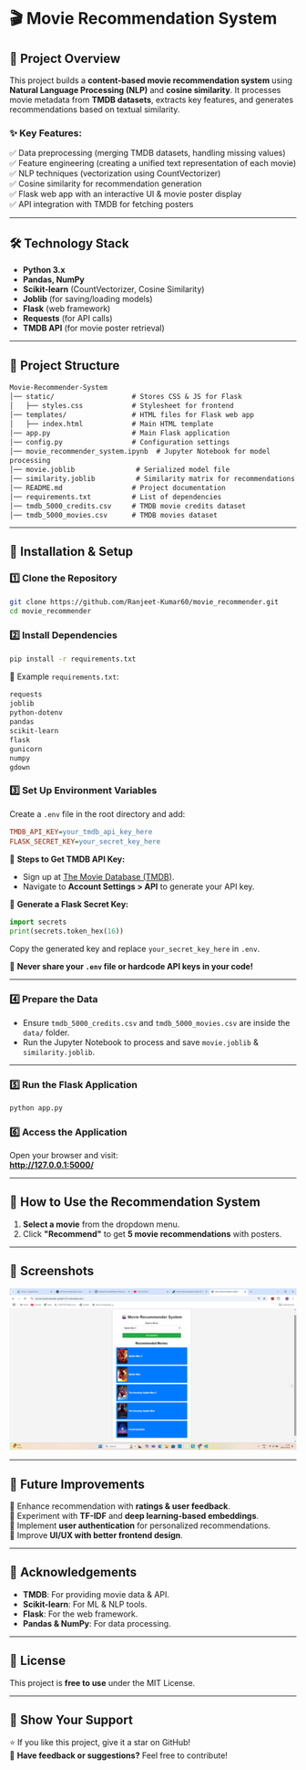 # 🎬 Movie Recommendation System  

## 📌 Project Overview  
This project builds a **content-based movie recommendation system** using **Natural Language Processing (NLP)** and **cosine similarity**. It processes movie metadata from **TMDB datasets**, extracts key features, and generates recommendations based on textual similarity.  

### ✨ Key Features:  
✅ Data preprocessing (merging TMDB datasets, handling missing values)  
✅ Feature engineering (creating a unified text representation of each movie)  
✅ NLP techniques (vectorization using CountVectorizer)  
✅ Cosine similarity for recommendation generation  
✅ Flask web app with an interactive UI & movie poster display  
✅ API integration with TMDB for fetching posters  

---  

## 🛠 Technology Stack  
- **Python 3.x**  
- **Pandas, NumPy**  
- **Scikit-learn** (CountVectorizer, Cosine Similarity)  
- **Joblib** (for saving/loading models)  
- **Flask** (web framework)  
- **Requests** (for API calls)  
- **TMDB API** (for movie poster retrieval)  

---  

## 📂 Project Structure  
```
Movie-Recommender-System  
│── static/                   # Stores CSS & JS for Flask  
│   ├── styles.css            # Stylesheet for frontend  
│── templates/                # HTML files for Flask web app  
│   ├── index.html            # Main HTML template  
│── app.py                    # Main Flask application  
│── config.py                 # Configuration settings  
│── movie_recommender_system.ipynb  # Jupyter Notebook for model processing  
│── movie.joblib               # Serialized model file  
│── similarity.joblib          # Similarity matrix for recommendations  
│── README.md                 # Project documentation  
│── requirements.txt          # List of dependencies  
│── tmdb_5000_credits.csv     # TMDB movie credits dataset  
│── tmdb_5000_movies.csv      # TMDB movies dataset   
```  

---  

## 🚀 Installation & Setup  

### 1️⃣ Clone the Repository  
```bash  
git clone https://github.com/Ranjeet-Kumar60/movie_recommender.git  
cd movie_recommender  
```  

### 2️⃣ Install Dependencies  
```bash  
pip install -r requirements.txt  
```  
📌 Example `requirements.txt`:  
```
requests
joblib
python-dotenv
pandas 
scikit-learn 
flask 
gunicorn
numpy 
gdown
```  

### 3️⃣ Set Up Environment Variables  
Create a `.env` file in the root directory and add:  
```ini  
TMDB_API_KEY=your_tmdb_api_key_here  
FLASK_SECRET_KEY=your_secret_key_here  
```  
📌 **Steps to Get TMDB API Key:**  
- Sign up at [The Movie Database (TMDB)](https://www.themoviedb.org/).  
- Navigate to **Account Settings > API** to generate your API key.  

🔑 **Generate a Flask Secret Key:**  
```python  
import secrets  
print(secrets.token_hex(16))  
```  
Copy the generated key and replace `your_secret_key_here` in `.env`.  

🚨 **Never share your `.env` file or hardcode API keys in your code!**  

---  

### 4️⃣ Prepare the Data  
- Ensure `tmdb_5000_credits.csv` and `tmdb_5000_movies.csv` are inside the `data/` folder.  
- Run the Jupyter Notebook to process and save `movie.joblib` & `similarity.joblib`.  

---  

### 5️⃣ Run the Flask Application  
```bash  
python app.py  
```  

### 6️⃣ Access the Application  
Open your browser and visit:  
**http://127.0.0.1:5000/**  

---  

## 🎯 How to Use the Recommendation System  
1. **Select a movie** from the dropdown menu.  
2. Click **"Recommend"** to get **5 movie recommendations** with posters.  

---  
 

## 📌 Screenshots
![Movie Selection](https://github.com/Ranjeet-Kumar60/Movie-Recommender-System10/blob/main/Screenshot_Movie_Recommendation.png)


---  

## 🔮 Future Improvements  
🚀 Enhance recommendation with **ratings & user feedback**.  
🚀 Experiment with **TF-IDF** and **deep learning-based embeddings**.  
🚀 Implement **user authentication** for personalized recommendations.  
🚀 Improve **UI/UX with better frontend design**.  

---  

## 🙌 Acknowledgements  
- **TMDB**: For providing movie data & API.  
- **Scikit-learn**: For ML & NLP tools.  
- **Flask**: For the web framework.  
- **Pandas & NumPy**: For data processing.  

---  

## 📜 License  
This project is **free to use** under the MIT License.  

---  

## 🌟 Show Your Support  
⭐ If you like this project, give it a star on GitHub!  
💬 **Have feedback or suggestions?** Feel free to contribute!  

